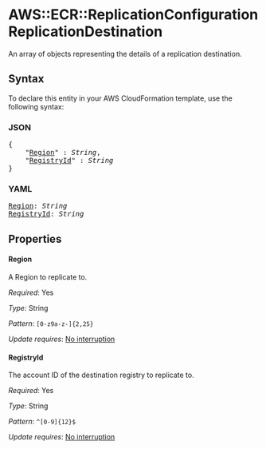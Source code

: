 # AWS::ECR::ReplicationConfiguration ReplicationDestination

An array of objects representing the details of a replication destination.

## Syntax

To declare this entity in your AWS CloudFormation template, use the following syntax:

### JSON

<pre>
{
    "<a href="#region" title="Region">Region</a>" : <i>String</i>,
    "<a href="#registryid" title="RegistryId">RegistryId</a>" : <i>String</i>
}
</pre>

### YAML

<pre>
<a href="#region" title="Region">Region</a>: <i>String</i>
<a href="#registryid" title="RegistryId">RegistryId</a>: <i>String</i>
</pre>

## Properties

#### Region

A Region to replicate to.

_Required_: Yes

_Type_: String

_Pattern_: <code>[0-z9a-z-]{2,25}</code>

_Update requires_: [No interruption](https://docs.aws.amazon.com/AWSCloudFormation/latest/UserGuide/using-cfn-updating-stacks-update-behaviors.html#update-no-interrupt)

#### RegistryId

The account ID of the destination registry to replicate to.

_Required_: Yes

_Type_: String

_Pattern_: <code>^[0-9]{12}$</code>

_Update requires_: [No interruption](https://docs.aws.amazon.com/AWSCloudFormation/latest/UserGuide/using-cfn-updating-stacks-update-behaviors.html#update-no-interrupt)
